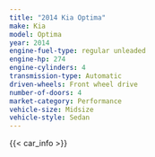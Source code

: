 ```yaml
---
title: "2014 Kia Optima"
make: Kia
model: Optima
year: 2014
engine-fuel-type: regular unleaded
engine-hp: 274
engine-cylinders: 4
transmission-type: Automatic
driven-wheels: Front wheel drive
number-of-doors: 4
market-category: Performance
vehicle-size: Midsize
vehicle-style: Sedan
---
```


{{< car_info >}}
